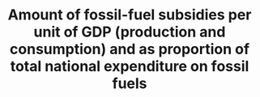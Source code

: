 ---
actual_indicator_available: null
actual_indicator_available_description: null
comments_and_limitations: null
data_non_statistical: true
date_metadata_updated: null
date_of_national_source_publication: null
disaggregation_categories: null
disaggregation_geography: null
goal_meta_link: http://unstats.un.org/sdgs/files/metadata-compilation/Metadata-Goal-12.pdf
goal_meta_link_page: 15
graph: null
graph_status_notes: unk
graph_title: Amount of fossil-fuel subsidies per unit of GDP (production and consumption)
  and as proportion of total national expenditure on fossil fuels
graph_type: null
graph_type_description: null
has_metadata: false
indicator: 12.c.1
indicator_definition: ''
indicator_name: Amount of fossil-fuel subsidies per unit of GDP (production and consumption)
  and as proportion of total national expenditure on fossil fuels
indicator_variable: null
international_and_national_references: null
layout: indicator
method_of_computation: ''
periodicity: null
permalink: /12-c-1/
published: false
rationale_interpretation: ''
reporting_status: notstarted
scheduled_update_by_SDG_team: null
scheduled_update_by_national_source: null
sdg_goal: 12
source_agency_staff_email: null
source_agency_staff_name: null
source_agency_survey_dataset: null
source_notes: null
source_title: null
source_url: null
target: Rationalize inefficient fossil-fuel subsidies that encourage wasteful consumption
  by removing market distortions, in accordance with national circumstances, including
  by restructuring taxation and phasing out those harmful subsidies, where they exist,
  to reflect their environmental impacts, taking fully into account the specific needs
  and conditions of developing countries and minimizing the possible adverse impacts
  on their development in a manner that protects the poor and the affected communities.
target_id: 12.c
time_period: null
title: Amount of fossil-fuel subsidies per unit of GDP (production and consumption)
  and as proportion of total national expenditure on fossil fuels
un_custodial_agency: UNEP
un_designated_tier: '3'
unit_of_measure: null
variable_description: null
variable_notes: null
---
